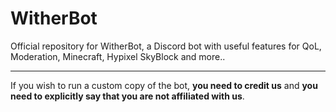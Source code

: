 # WitherBot
Official repository for WitherBot, a Discord bot with useful features for QoL, Moderation, Minecraft, Hypixel SkyBlock and more..

----------

If you wish to run a custom copy of the bot, **you need to credit us** and **you need to explicitly say that you are not affiliated with us**.
